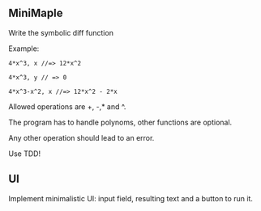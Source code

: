 ## MiniMaple

Write the symbolic diff function

Example:
```
4*x^3, x //=> 12*x^2

4*x^3, y // => 0

4*x^3-x^2, x //=> 12*x^2 - 2*x
```
Allowed operations are +, -,* and ^.

The program has to handle polynoms, other functions are optional.

Any other operation should lead to an error.

Use TDD!

## UI

Implement minimalistic UI: input field, resulting text and a button to run it.
